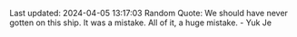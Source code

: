 Last updated: 2024-04-05 13:17:03
Random Quote: We should have never gotten on this ship. It was a mistake. All of it, a huge mistake. - Yuk Je